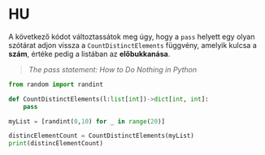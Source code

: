 # HU
A következő kódot változtassátok meg úgy, hogy a `pass` helyett egy olyan szótárat adjon vissza a `CountDistinctElements` függvény, amelyik kulcsa a **szám**, értéke pedig a listában az **előbukkanása**.
> _The pass statement: How to Do Nothing in Python_
```py
from random import randint

def CountDistinctElements(l:list[int])->dict[int, int]:
    pass

myList = [randint(0,10) for _ in range(20)]

distincElementCount = CountDistinctElements(myList)
print(distincElementCount)
```